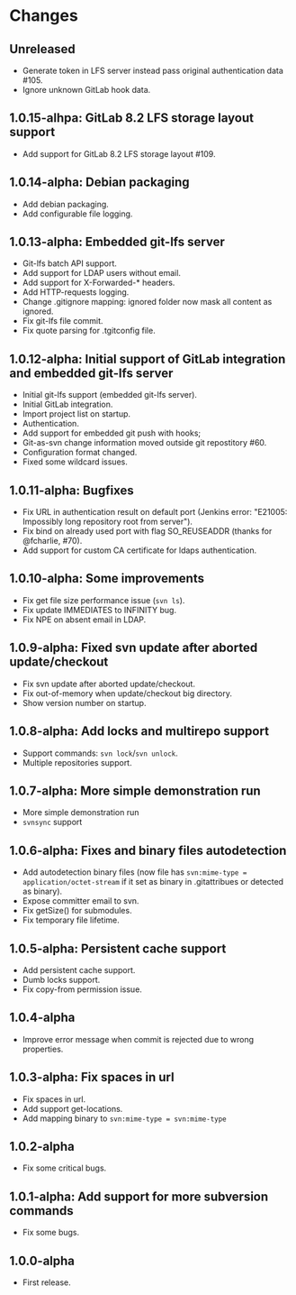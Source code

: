 # Changes

## Unreleased

 * Generate token in LFS server instead pass original authentication data #105.
 * Ignore unknown GitLab hook data.

## 1.0.15-alhpa: GitLab 8.2 LFS storage layout support

 * Add support for GitLab 8.2 LFS storage layout #109.

## 1.0.14-alpha: Debian packaging

 * Add debian packaging.
 * Add configurable file logging.

## 1.0.13-alpha: Embedded git-lfs server

 * Git-lfs batch API support.
 * Add support for LDAP users without email.
 * Add support for X-Forwarded-* headers.
 * Add HTTP-requests logging.
 * Change .gitignore mapping: ignored folder now mask all content as ignored.
 * Fix git-lfs file commit.
 * Fix quote parsing for .tgitconfig file.

## 1.0.12-alpha: Initial support of GitLab integration and embedded git-lfs server

 * Initial git-lfs support (embedded git-lfs server).
 * Initial GitLab integration.
 * Import project list on startup.
 * Authentication.
 * Add support for embedded git push with hooks;
 * Git-as-svn change information moved outside git repostitory #60.
 * Configuration format changed.
 * Fixed some wildcard issues.

## 1.0.11-alpha: Bugfixes

 * Fix URL in authentication result on default port (Jenkins error: "E21005: Impossibly long
   repository root from server").
 * Fix bind on already used port with flag SO_REUSEADDR (thanks for @fcharlie, #70).
 * Add support for custom CA certificate for ldaps authentication.

## 1.0.10-alpha: Some improvements

 * Fix get file size performance issue (```svn ls```).
 * Fix update IMMEDIATES to INFINITY bug.
 * Fix NPE on absent email in LDAP.

## 1.0.9-alpha: Fixed svn update after aborted update/checkout

 * Fix svn update after aborted update/checkout.
 * Fix out-of-memory when update/checkout big directory.
 * Show version number on startup.

## 1.0.8-alpha: Add locks and multirepo support

 * Support commands: ```svn lock```/```svn unlock```.
 * Multiple repositories support.

## 1.0.7-alpha: More simple demonstration run

 * More simple demonstration run
 * ```svnsync``` support

## 1.0.6-alpha: Fixes and binary files autodetection

 * Add autodetection binary files (now file has ```svn:mime-type = application/octet-stream``` if
   it set as binary in .gitattribues or detected as binary).
 * Expose committer email to svn.
 * Fix getSize() for submodules.
 * Fix temporary file lifetime.

## 1.0.5-alpha: Persistent cache support

 * Add persistent cache support.
 * Dumb locks support.
 * Fix copy-from permission issue.

## 1.0.4-alpha

 * Improve error message when commit is rejected due to wrong properties.

## 1.0.3-alpha: Fix spaces in url

 * Fix spaces in url.
 * Add support get-locations.
 * Add mapping binary to ```svn:mime-type = svn:mime-type```

## 1.0.2-alpha

 * Fix some critical bugs.

## 1.0.1-alpha: Add support for more subversion commands

 * Fix some bugs.

## 1.0.0-alpha

 * First release.
